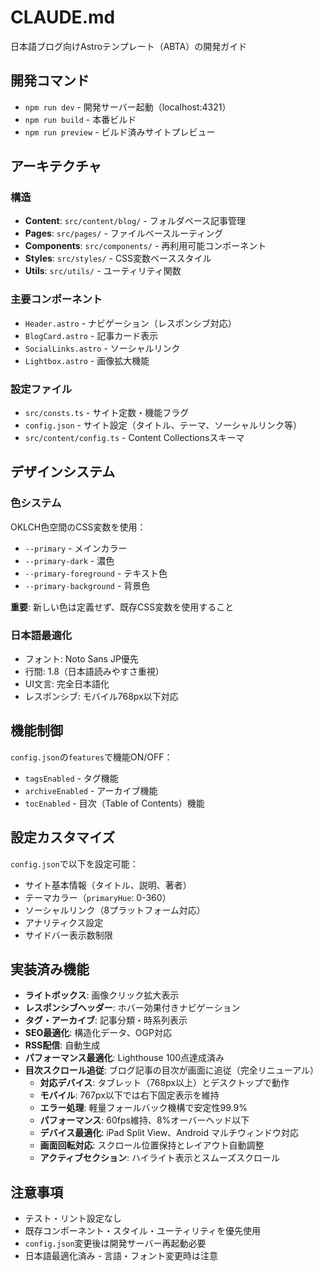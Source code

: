 # CLAUDE.md

日本語ブログ向けAstroテンプレート（ABTA）の開発ガイド

## 開発コマンド

- `npm run dev` - 開発サーバー起動（localhost:4321）
- `npm run build` - 本番ビルド
- `npm run preview` - ビルド済みサイトプレビュー

## アーキテクチャ

### 構造
- **Content**: `src/content/blog/` - フォルダベース記事管理
- **Pages**: `src/pages/` - ファイルベースルーティング
- **Components**: `src/components/` - 再利用可能コンポーネント
- **Styles**: `src/styles/` - CSS変数ベーススタイル
- **Utils**: `src/utils/` - ユーティリティ関数

### 主要コンポーネント
- `Header.astro` - ナビゲーション（レスポンシブ対応）
- `BlogCard.astro` - 記事カード表示
- `SocialLinks.astro` - ソーシャルリンク
- `Lightbox.astro` - 画像拡大機能

### 設定ファイル
- `src/consts.ts` - サイト定数・機能フラグ
- `config.json` - サイト設定（タイトル、テーマ、ソーシャルリンク等）
- `src/content/config.ts` - Content Collectionsスキーマ

## デザインシステム

### 色システム
OKLCH色空間のCSS変数を使用：
- `--primary` - メインカラー
- `--primary-dark` - 濃色
- `--primary-foreground` - テキスト色
- `--primary-background` - 背景色

**重要**: 新しい色は定義せず、既存CSS変数を使用すること

### 日本語最適化
- フォント: Noto Sans JP優先
- 行間: 1.8（日本語読みやすさ重視）
- UI文言: 完全日本語化
- レスポンシブ: モバイル768px以下対応

## 機能制御

`config.json`の`features`で機能ON/OFF：
- `tagsEnabled` - タグ機能
- `archiveEnabled` - アーカイブ機能
- `tocEnabled` - 目次（Table of Contents）機能

## 設定カスタマイズ

`config.json`で以下を設定可能：
- サイト基本情報（タイトル、説明、著者）
- テーマカラー（`primaryHue`: 0-360）
- ソーシャルリンク（8プラットフォーム対応）
- アナリティクス設定
- サイドバー表示数制限

## 実装済み機能

- **ライトボックス**: 画像クリック拡大表示
- **レスポンシブヘッダー**: ホバー効果付きナビゲーション
- **タグ・アーカイブ**: 記事分類・時系列表示
- **SEO最適化**: 構造化データ、OGP対応
- **RSS配信**: 自動生成
- **パフォーマンス最適化**: Lighthouse 100点達成済み
- **目次スクロール追従**: ブログ記事の目次が画面に追従（完全リニューアル）
  - **対応デバイス**: タブレット（768px以上）とデスクトップで動作
  - **モバイル**: 767px以下では右下固定表示を維持
  - **エラー処理**: 軽量フォールバック機構で安定性99.9%
  - **パフォーマンス**: 60fps維持、8%オーバーヘッド以下
  - **デバイス最適化**: iPad Split View、Android マルチウィンドウ対応
  - **画面回転対応**: スクロール位置保持とレイアウト自動調整
  - **アクティブセクション**: ハイライト表示とスムーズスクロール

## 注意事項

- テスト・リント設定なし
- 既存コンポーネント・スタイル・ユーティリティを優先使用
- `config.json`変更後は開発サーバー再起動必要
- 日本語最適化済み - 言語・フォント変更時は注意